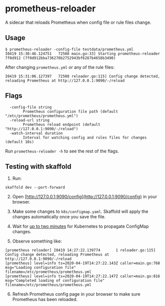 # prometheus-reloader

A sidecar that reloads Prometheus when config file or rule files change.


## Usage

```
$ prometheus-reloader -config-file testdata/prometheus.yml
I0419 15:30:46.124751   72508 main.go:33] Starting prometheus-reloader 7f0d912 (7f0d912bba736278b2752943bf6287b4658b3490)
```

After changing `prometheus.yml` or any of the rule files:

```
I0419 15:31:06.127397   72508 reloader.go:115] Config change detected, reloading Prometheus at http://127.0.0.1:9090/-/reload
```

## Flags

```
  -config-file string
    	Prometheus configuration file path (default "/etc/prometheus/prometheus.yml")
  -reload-url string
    	Prometheus reload endpoint (default "http://127.0.0.1:9090/-/reload")
  -watch-interval duration
    	Interval for watching config and rules files for changes (default 10s)
```

Run `prometheus-reloader -h` to see the rest of the flags.


## Testing with skaffold

1. Run:
```
skaffold dev --port-forward
```

2. Open [http://127.0.0.1:9090/config](http://127.0.0.1:9090/config) in your browser.

3. Make some changes to `k8s/configmap.yaml`.
  Skaffold will apply the changes automatically once you save the file.

4. Wait for [up to two minutes](https://kubernetes.io/docs/tasks/configure-pod-container/configure-pod-configmap/#mounted-configmaps-are-updated-automatically) for Kubernetes to propagate ConfigMap changes.

5. Observe something like:
```
[prometheus reloader] I0419 14:27:22.139774       1 reloader.go:115] Config change detected, reloading Prometheus at http://127.0.0.1:9090/-/reload
[prometheus] level=info ts=2020-04-19T14:27:22.143Z caller=main.go:788 msg="Loading configuration file" filename=/etc/prometheus/prometheus.yml
[prometheus] level=info ts=2020-04-19T14:27:22.147Z caller=main.go:816 msg="Completed loading of configuration file" filename=/etc/prometheus/prometheus.yml
```

6. Refresh Prometheus config page in your browser to make sure Prometheus has been reloaded.
